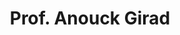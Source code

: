 ---
layout: page
title: Prof. Anouck Girad
description: # a project with a background image
img: assets/img/faculty/girad.jpg
importance: 2
category: faculty_umich
---